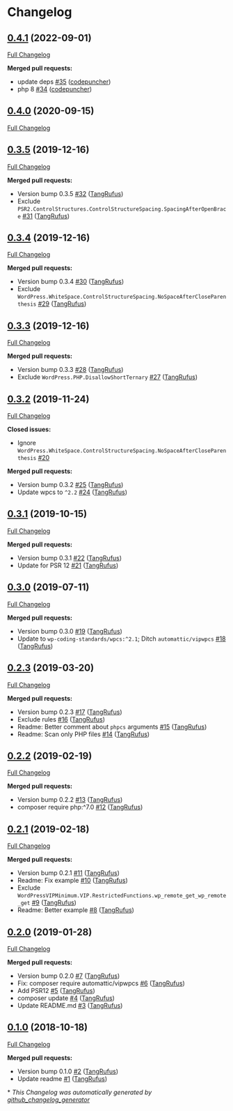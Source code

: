 # Changelog

## [0.4.1](https://github.com/itinerisltd/itineris-wp-coding-standards/tree/0.4.1) (2022-09-01)

[Full Changelog](https://github.com/itinerisltd/itineris-wp-coding-standards/compare/0.4.0...0.4.1)

**Merged pull requests:**

- update deps [\#35](https://github.com/ItinerisLtd/itineris-wp-coding-standards/pull/35) ([codepuncher](https://github.com/codepuncher))
- php 8 [\#34](https://github.com/ItinerisLtd/itineris-wp-coding-standards/pull/34) ([codepuncher](https://github.com/codepuncher))

## [0.4.0](https://github.com/itinerisltd/itineris-wp-coding-standards/tree/0.4.0) (2020-09-15)

[Full Changelog](https://github.com/itinerisltd/itineris-wp-coding-standards/compare/0.3.5...0.4.0)

## [0.3.5](https://github.com/itinerisltd/itineris-wp-coding-standards/tree/0.3.5) (2019-12-16)

[Full Changelog](https://github.com/itinerisltd/itineris-wp-coding-standards/compare/0.3.4...0.3.5)

**Merged pull requests:**

- Version bump 0.3.5 [\#32](https://github.com/ItinerisLtd/itineris-wp-coding-standards/pull/32) ([TangRufus](https://github.com/TangRufus))
- Exclude `PSR2.ControlStructures.ControlStructureSpacing.SpacingAfterOpenBrace` [\#31](https://github.com/ItinerisLtd/itineris-wp-coding-standards/pull/31) ([TangRufus](https://github.com/TangRufus))

## [0.3.4](https://github.com/itinerisltd/itineris-wp-coding-standards/tree/0.3.4) (2019-12-16)

[Full Changelog](https://github.com/itinerisltd/itineris-wp-coding-standards/compare/0.3.3...0.3.4)

**Merged pull requests:**

- Version bump 0.3.4 [\#30](https://github.com/ItinerisLtd/itineris-wp-coding-standards/pull/30) ([TangRufus](https://github.com/TangRufus))
- Exclude `WordPress.WhiteSpace.ControlStructureSpacing.NoSpaceAfterCloseParenthesis` [\#29](https://github.com/ItinerisLtd/itineris-wp-coding-standards/pull/29) ([TangRufus](https://github.com/TangRufus))

## [0.3.3](https://github.com/itinerisltd/itineris-wp-coding-standards/tree/0.3.3) (2019-12-16)

[Full Changelog](https://github.com/itinerisltd/itineris-wp-coding-standards/compare/0.3.2...0.3.3)

**Merged pull requests:**

- Version bump 0.3.3 [\#28](https://github.com/ItinerisLtd/itineris-wp-coding-standards/pull/28) ([TangRufus](https://github.com/TangRufus))
- Exclude `WordPress.PHP.DisallowShortTernary` [\#27](https://github.com/ItinerisLtd/itineris-wp-coding-standards/pull/27) ([TangRufus](https://github.com/TangRufus))

## [0.3.2](https://github.com/itinerisltd/itineris-wp-coding-standards/tree/0.3.2) (2019-11-24)

[Full Changelog](https://github.com/itinerisltd/itineris-wp-coding-standards/compare/0.3.1...0.3.2)

**Closed issues:**

- Ignore `WordPress.WhiteSpace.ControlStructureSpacing.NoSpaceAfterCloseParenthesis` [\#20](https://github.com/ItinerisLtd/itineris-wp-coding-standards/issues/20)

**Merged pull requests:**

- Version bump 0.3.2 [\#25](https://github.com/ItinerisLtd/itineris-wp-coding-standards/pull/25) ([TangRufus](https://github.com/TangRufus))
- Update wpcs to `^2.2` [\#24](https://github.com/ItinerisLtd/itineris-wp-coding-standards/pull/24) ([TangRufus](https://github.com/TangRufus))

## [0.3.1](https://github.com/itinerisltd/itineris-wp-coding-standards/tree/0.3.1) (2019-10-15)

[Full Changelog](https://github.com/itinerisltd/itineris-wp-coding-standards/compare/0.3.0...0.3.1)

**Merged pull requests:**

- Version bump 0.3.1 [\#22](https://github.com/ItinerisLtd/itineris-wp-coding-standards/pull/22) ([TangRufus](https://github.com/TangRufus))
- Update for PSR 12 [\#21](https://github.com/ItinerisLtd/itineris-wp-coding-standards/pull/21) ([TangRufus](https://github.com/TangRufus))

## [0.3.0](https://github.com/itinerisltd/itineris-wp-coding-standards/tree/0.3.0) (2019-07-11)

[Full Changelog](https://github.com/itinerisltd/itineris-wp-coding-standards/compare/0.2.3...0.3.0)

**Merged pull requests:**

- Version bump 0.3.0 [\#19](https://github.com/ItinerisLtd/itineris-wp-coding-standards/pull/19) ([TangRufus](https://github.com/TangRufus))
- Update to `wp-coding-standards/wpcs:^2.1`; Ditch `automattic/vipwpcs` [\#18](https://github.com/ItinerisLtd/itineris-wp-coding-standards/pull/18) ([TangRufus](https://github.com/TangRufus))

## [0.2.3](https://github.com/itinerisltd/itineris-wp-coding-standards/tree/0.2.3) (2019-03-20)

[Full Changelog](https://github.com/itinerisltd/itineris-wp-coding-standards/compare/0.2.2...0.2.3)

**Merged pull requests:**

- Version bump 0.2.3 [\#17](https://github.com/ItinerisLtd/itineris-wp-coding-standards/pull/17) ([TangRufus](https://github.com/TangRufus))
- Exclude rules [\#16](https://github.com/ItinerisLtd/itineris-wp-coding-standards/pull/16) ([TangRufus](https://github.com/TangRufus))
- Readme: Better comment about `phpcs` arguments [\#15](https://github.com/ItinerisLtd/itineris-wp-coding-standards/pull/15) ([TangRufus](https://github.com/TangRufus))
- Readme: Scan only PHP files [\#14](https://github.com/ItinerisLtd/itineris-wp-coding-standards/pull/14) ([TangRufus](https://github.com/TangRufus))

## [0.2.2](https://github.com/itinerisltd/itineris-wp-coding-standards/tree/0.2.2) (2019-02-19)

[Full Changelog](https://github.com/itinerisltd/itineris-wp-coding-standards/compare/0.2.1...0.2.2)

**Merged pull requests:**

- Version bump 0.2.2 [\#13](https://github.com/ItinerisLtd/itineris-wp-coding-standards/pull/13) ([TangRufus](https://github.com/TangRufus))
- composer require php:^7.0 [\#12](https://github.com/ItinerisLtd/itineris-wp-coding-standards/pull/12) ([TangRufus](https://github.com/TangRufus))

## [0.2.1](https://github.com/itinerisltd/itineris-wp-coding-standards/tree/0.2.1) (2019-02-18)

[Full Changelog](https://github.com/itinerisltd/itineris-wp-coding-standards/compare/0.2.0...0.2.1)

**Merged pull requests:**

- Version bump 0.2.1 [\#11](https://github.com/ItinerisLtd/itineris-wp-coding-standards/pull/11) ([TangRufus](https://github.com/TangRufus))
- Readme: Fix example [\#10](https://github.com/ItinerisLtd/itineris-wp-coding-standards/pull/10) ([TangRufus](https://github.com/TangRufus))
- Exclude `WordPressVIPMinimum.VIP.RestrictedFunctions.wp_remote_get_wp_remote_get` [\#9](https://github.com/ItinerisLtd/itineris-wp-coding-standards/pull/9) ([TangRufus](https://github.com/TangRufus))
- Readme: Better example [\#8](https://github.com/ItinerisLtd/itineris-wp-coding-standards/pull/8) ([TangRufus](https://github.com/TangRufus))

## [0.2.0](https://github.com/itinerisltd/itineris-wp-coding-standards/tree/0.2.0) (2019-01-28)

[Full Changelog](https://github.com/itinerisltd/itineris-wp-coding-standards/compare/0.1.0...0.2.0)

**Merged pull requests:**

- Version bump 0.2.0 [\#7](https://github.com/ItinerisLtd/itineris-wp-coding-standards/pull/7) ([TangRufus](https://github.com/TangRufus))
- Fix: composer require automattic/vipwpcs [\#6](https://github.com/ItinerisLtd/itineris-wp-coding-standards/pull/6) ([TangRufus](https://github.com/TangRufus))
- Add PSR12 [\#5](https://github.com/ItinerisLtd/itineris-wp-coding-standards/pull/5) ([TangRufus](https://github.com/TangRufus))
- composer update [\#4](https://github.com/ItinerisLtd/itineris-wp-coding-standards/pull/4) ([TangRufus](https://github.com/TangRufus))
- Update README.md [\#3](https://github.com/ItinerisLtd/itineris-wp-coding-standards/pull/3) ([TangRufus](https://github.com/TangRufus))

## [0.1.0](https://github.com/itinerisltd/itineris-wp-coding-standards/tree/0.1.0) (2018-10-18)

[Full Changelog](https://github.com/itinerisltd/itineris-wp-coding-standards/compare/e952968d93fd9ad84568916589d8b32c980f8b3a...0.1.0)

**Merged pull requests:**

- Version bump 0.1.0 [\#2](https://github.com/ItinerisLtd/itineris-wp-coding-standards/pull/2) ([TangRufus](https://github.com/TangRufus))
- Update readme [\#1](https://github.com/ItinerisLtd/itineris-wp-coding-standards/pull/1) ([TangRufus](https://github.com/TangRufus))



\* *This Changelog was automatically generated by [github_changelog_generator](https://github.com/github-changelog-generator/github-changelog-generator)*
